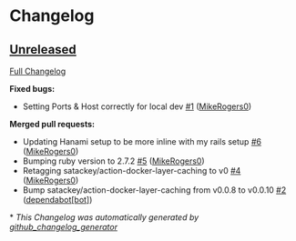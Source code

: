 # Changelog

## [Unreleased](https://github.com/Ruby-Starter-Kits/Docker-Hanami-Generator/tree/HEAD)

[Full Changelog](https://github.com/Ruby-Starter-Kits/Docker-Hanami-Generator/compare/031bd119fa35d4dfb917b7fc5cae187f5f6dc9b5...HEAD)

**Fixed bugs:**

- Setting Ports & Host correctly for local dev [\#1](https://github.com/Ruby-Starter-Kits/Docker-Hanami-Generator/pull/1) ([MikeRogers0](https://github.com/MikeRogers0))

**Merged pull requests:**

- Updating Hanami setup to be more inline with my rails setup [\#6](https://github.com/Ruby-Starter-Kits/Docker-Hanami-Generator/pull/6) ([MikeRogers0](https://github.com/MikeRogers0))
- Bumping ruby version to 2.7.2 [\#5](https://github.com/Ruby-Starter-Kits/Docker-Hanami-Generator/pull/5) ([MikeRogers0](https://github.com/MikeRogers0))
- Retagging satackey/action-docker-layer-caching to v0 [\#4](https://github.com/Ruby-Starter-Kits/Docker-Hanami-Generator/pull/4) ([MikeRogers0](https://github.com/MikeRogers0))
- Bump satackey/action-docker-layer-caching from v0.0.8 to v0.0.10 [\#2](https://github.com/Ruby-Starter-Kits/Docker-Hanami-Generator/pull/2) ([dependabot[bot]](https://github.com/apps/dependabot))



\* *This Changelog was automatically generated by [github_changelog_generator](https://github.com/github-changelog-generator/github-changelog-generator)*
